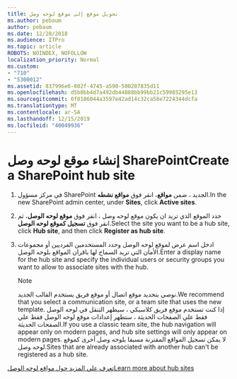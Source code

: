 ```yaml
---
title: تحويل موقع إلى موقع لوحه وصل
ms.author: pebaum
author: pebaum
ms.date: 12/28/2018
ms.audience: ITPro
ms.topic: article
ROBOTS: NOINDEX, NOFOLLOW
localization_priority: Normal
ms.custom:
- "710"
- "5300012"
ms.assetid: 837996e6-802f-4745-a590-500207835d11
ms.openlocfilehash: d5b8bb4d7a492db44888bb99bb21c59985295e13
ms.sourcegitcommit: 0f0186044a3597e42ad14c32ca58e7224344dcfa
ms.translationtype: MT
ms.contentlocale: ar-SA
ms.lasthandoff: 12/15/2019
ms.locfileid: "40049936"
---
```

# <a name="create-a-sharepoint-hub-site"></a><span data-ttu-id="e4360-102">إنشاء موقع لوحه وصل SharePoint</span><span class="sxs-lookup"><span data-stu-id="e4360-102">Create a SharePoint hub site</span></span>

1. <span data-ttu-id="e4360-103">في مركز مسؤول SharePoint الجديد ، ضمن **مواقع**، انقر فوق **مواقع نشطه**.</span><span class="sxs-lookup"><span data-stu-id="e4360-103">In the new SharePoint admin center, under **Sites**, click **Active sites**.</span></span>

2. <span data-ttu-id="e4360-104">حدد الموقع الذي تريد ان يكون موقع لوحه وصل ، انقر فوق **موقع لوحه الوصل**، ثم انقر فوق **تسجيل كموقع لوحه الوصل**.</span><span class="sxs-lookup"><span data-stu-id="e4360-104">Select the site you want to be a hub site, click **Hub site**, and then click **Register as hub site**.</span></span>

3. <span data-ttu-id="e4360-105">ادخل اسم عرض لموقع لوحه الوصل وحدد المستخدمين الفرديين أو مجموعات الأمان التي تريد السماح لها باقران المواقع بلوحه الوصل.</span><span class="sxs-lookup"><span data-stu-id="e4360-105">Enter a display name for the hub site and specify the individual users or security groups you want to allow to associate sites with the hub.</span></span>

    > [!NOTE]
    >  <span data-ttu-id="e4360-106">نوصي بتحديد موقع اتصال أو موقع فريق يستخدم القالب الجديد.</span><span class="sxs-lookup"><span data-stu-id="e4360-106">We recommend that you select a communication site, or a team site that uses the new template.</span></span> <span data-ttu-id="e4360-107">إذا كنت تستخدم موقع فريق كلاسيكي ، سيظهر التنقل في لوحه الوصل فقط علي الصفحات الحديثة ، ستظهر إعدادات موقع لوحه الوصل فقط علي الصفحات الحديثة.</span><span class="sxs-lookup"><span data-stu-id="e4360-107">If you use a classic team site, the hub navigation will appear only on modern pages, and hub site settings will only appear on modern pages.</span></span> <span data-ttu-id="e4360-108">لا يمكن تسجيل المواقع المقترنة مسبقا بلوحه وصل أخرى كموقع لوحه وصل.</span><span class="sxs-lookup"><span data-stu-id="e4360-108">Sites that are already associated with another hub can't be registered as a hub site.</span></span>
  
[<span data-ttu-id="e4360-109">تعرف علي المزيد حول مواقع لوحه الوصل</span><span class="sxs-lookup"><span data-stu-id="e4360-109">Learn more about hub sites</span></span>](https://go.microsoft.com/fwlink/?linkid=869149)
  
